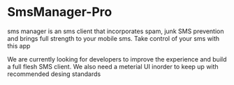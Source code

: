 SmsManager-Pro
==============

sms manager is an sms client that incorporates spam, junk SMS prevention and brings full strength to your mobile sms.
Take control of your sms with this app

We are currently looking for developers to improve the experience and build a full flesh SMS client. We also need a meterial UI inorder to keep up with recommended desing standards
